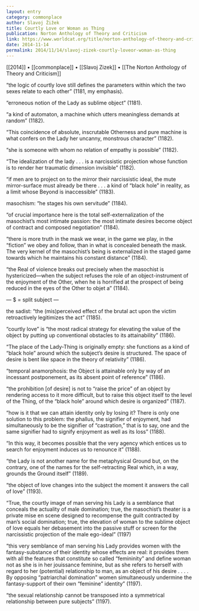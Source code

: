 ```yaml
---
layout: entry
category: commonplace
author: Slavoj Žižek
title: Courtly Love or Woman as Thing
publication: Norton Anthology of Theory and Criticism
link: https://www.worldcat.org/title/norton-anthology-of-theory-and-criticism/oclc/45023141
date: 2014-11-14
permalink: 2014/11/14/slavoj-zizek-courtly-loveor-woman-as-thing
---
```


[[2014]] • [[commonplace]] • [[Slavoj Zizek]] • [[The Norton Anthology of Theory and Criticism]]

“the logic of courtly love still defines the parameters within which the two sexes relate to each other” (1181, my emphasis). 

“erroneous notion of the Lady as sublime object” (1181).

“a kind of automaton, a machine which utters meaningless demands at random” (1182).

“This coincidence of absolute, inscrutable Otherness and pure machine is what confers on the Lady her uncanny, monstrous character” (1182).

“she is someone with whom no relation of empathy is possible” (1182).

“The idealization of the lady . . . is a narcissistic projection whose function is to render her traumatic dimension invisible” (1182).


“if men are to project on to the mirror their narcissistic ideal, the mute mirror-surface must already be there . . . a kind of “black hole” in reality, as a limit whose Beyond is inaccessible” (1183).

masochism: “he stages his own servitude” (1184).

“of crucial importance here is the total self-externalization of the masochist’s most intimate passion: the most intimate desires become object of contract and composed negotiation” (1184).

“there is more truth in the mask we wear, in the game we play, in the “fiction” we obey and follow, than in what is concealed beneath the mask. The very kernel of the masochist’s being is externalized in the staged game towards which he maintains his constant distance” (1184).


“the Real of violence breaks out precisely when the masochist is hystericized—when the subject refuses the role of an object-instrument of the enjoyment of the Other, when he is horrified at the prospect of being reduced in the eyes of the Other to objet a” (1184).


— $ = split subject —


the sadist: “the (mis)perceived effect of the brutal act upon the victim retroactively legitimizes the act” (1185).

“courtly love” is “the most radical strategy for elevating the value of the object by putting up conventional obstacles to its attainability” (1186).

“The place of the Lady-Thing is originally empty: she functions as a kind of “black hole” around which the subject’s desire is structured. The space of desire is bent like space in the theory of relativity” (1186).

“temporal anamorphosis: the Object is attainable only by way of an incessant postponement, as its absent point of reference” (1186).

“the prohibition [of desire] is not to “raise the price” of an object by rendering access to it more difficult, but to raise this object itself to the level of the Thing, of the “black hole” around which desire is organized” (1187).



“how is it that we can attain identity only by losing it? There is only one solution to this problem: the phallus, the signifier of enjoyment, had simultaneously to be the signifier of “castration,” that is to say, one and the same signifier had to signify enjoyment as well as its loss” (1188).

“In this way, it becomes possible that the very agency which entices us to search for enjoyment induces us to renounce it” (1188).


“the Lady is not another name for the metaphysical Ground but, on the contrary, one of the names for the self-retracting Real which, in a way, grounds the Ground itself” (1189).


“the object of love changes into the subject the moment it answers the call of love” (1193).


“True, the courtly image of man serving his Lady is a semblance that conceals the actuality of male domination; true, the masochist’s theater is a private mise en scene designed to recompense the guilt contracted by man’s social domination; true, the elevation of woman to the sublime object of love equals her debasement into the passive stuff or screen for the narcissistic projection of the male ego-ideal” (1197)

“this very semblance of man serving his Lady provides women with the fantasy-substance of their identity whose effects are real: it provides them with all the features that constitute so called “femininity” and define woman not as she is in her jouissance feminine, but as she refers to herself with regard to her (potential) relationship to man, as an object of his desire . . . . By opposing “patriarchal domination” women simultaneously undermine the fantasy-support of their own “feminine” identity” (1197).

“the sexual relationship cannot be transposed into a symmetrical relationship between pure subjects” (1197).

